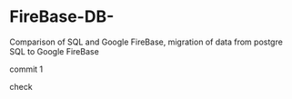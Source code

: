 # FireBase-DB-
Comparison of SQL and Google FireBase, migration of data from postgre SQL to Google FireBase



commit 1


check
